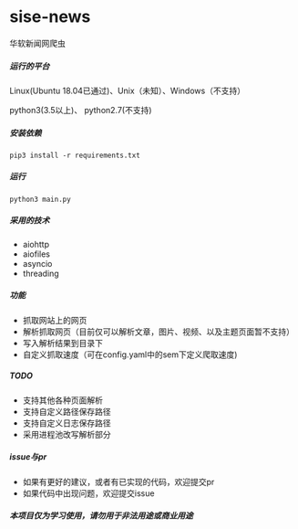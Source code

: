 # sise-news
华软新闻网爬虫

##### 运行的平台

Linux(Ubuntu 18.04已通过)、Unix（未知）、Windows（不支持）

python3(3.5以上)、 python2.7(不支持)

##### 安装依赖

``` shell
pip3 install -r requirements.txt
```

##### 运行

``` shell
python3 main.py
```

##### 采用的技术

* aiohttp
* aiofiles
* asyncio
* threading

##### 功能

* 抓取网站上的网页
* 解析抓取网页（目前仅可以解析文章，图片、视频、以及主题页面暂不支持）
* 写入解析结果到目录下
* 自定义抓取速度（可在config.yaml中的sem下定义爬取速度)

##### TODO

* 支持其他各种页面解析
* 支持自定义路径保存路径
* 支持自定义日志保存路径
* 采用进程池改写解析部分

##### issue与pr

* 如果有更好的建议，或者有已实现的代码，欢迎提交pr
* 如果代码中出现问题，欢迎提交issue

##### 本项目仅为学习使用，请勿用于非法用途或商业用途

